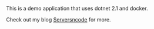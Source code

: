 This is a demo application that uses dotnet 2.1 and docker.

Check out my blog <a href="https://serversncode.com">Serversncode</a> for more.